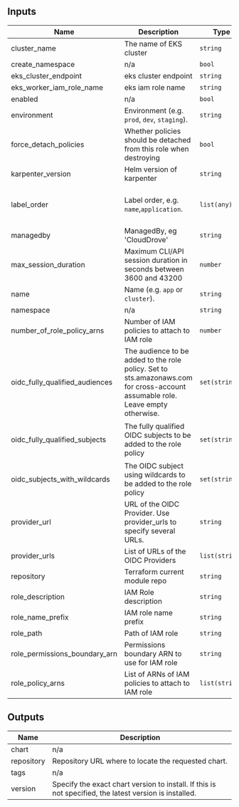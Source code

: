 ## Inputs

| Name | Description | Type | Default | Required |
|------|-------------|------|---------|:--------:|
| cluster\_name | The name of EKS cluster | `string` | `"test"` | no |
| create\_namespace | n/a | `bool` | `false` | no |
| eks\_cluster\_endpoint | eks cluster endpoint | `string` | `null` | no |
| eks\_worker\_iam\_role\_name | eks iam role name | `string` | `"test"` | no |
| enabled | n/a | `bool` | `true` | no |
| environment | Environment (e.g. `prod`, `dev`, `staging`). | `string` | `""` | no |
| force\_detach\_policies | Whether policies should be detached from this role when destroying | `bool` | `false` | no |
| karpenter\_version | Helm version of karpenter | `string` | `"0.5.1"` | no |
| label\_order | Label order, e.g. `name`,`application`. | `list(any)` | <pre>[<br>  "environment",<br>  "name"<br>]</pre> | no |
| managedby | ManagedBy, eg 'CloudDrove' | `string` | `"hello@clouddrove.com"` | no |
| max\_session\_duration | Maximum CLI/API session duration in seconds between 3600 and 43200 | `number` | `3600` | no |
| name | Name  (e.g. `app` or `cluster`). | `string` | `""` | no |
| namespace | n/a | `string` | `null` | no |
| number\_of\_role\_policy\_arns | Number of IAM policies to attach to IAM role | `number` | `null` | no |
| oidc\_fully\_qualified\_audiences | The audience to be added to the role policy. Set to sts.amazonaws.com for cross-account assumable role. Leave empty otherwise. | `set(string)` | `[]` | no |
| oidc\_fully\_qualified\_subjects | The fully qualified OIDC subjects to be added to the role policy | `set(string)` | <pre>[<br>  "system:serviceaccount:karpenter:karpenter"<br>]</pre> | no |
| oidc\_subjects\_with\_wildcards | The OIDC subject using wildcards to be added to the role policy | `set(string)` | `[]` | no |
| provider\_url | URL of the OIDC Provider. Use provider\_urls to specify several URLs. | `string` | `""` | no |
| provider\_urls | List of URLs of the OIDC Providers | `list(string)` | `[]` | no |
| repository | Terraform current module repo | `string` | `"https://github.com/clouddrove/terraform-aws-vpc"` | no |
| role\_description | IAM Role description | `string` | `""` | no |
| role\_name\_prefix | IAM role name prefix | `string` | `null` | no |
| role\_path | Path of IAM role | `string` | `"/"` | no |
| role\_permissions\_boundary\_arn | Permissions boundary ARN to use for IAM role | `string` | `null` | no |
| role\_policy\_arns | List of ARNs of IAM policies to attach to IAM role | `list(string)` | `[]` | no |

## Outputs

| Name | Description |
|------|-------------|
| chart | n/a |
| repository | Repository URL where to locate the requested chart. |
| tags | n/a |
| version | Specify the exact chart version to install. If this is not specified, the latest version is installed. |

